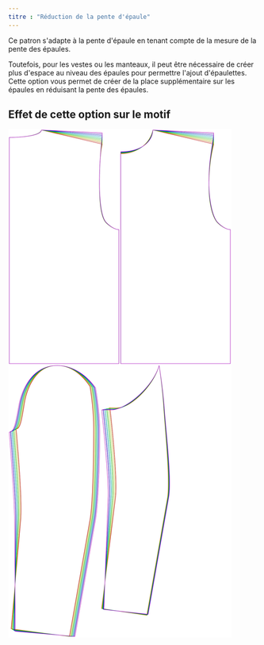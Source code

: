 ```yaml
---
titre : "Réduction de la pente d'épaule"
---
```


Ce patron s'adapte à la pente d'épaule en tenant compte de la mesure de la pente des épaules.

Toutefois, pour les vestes ou les manteaux, il peut être nécessaire de créer plus d'espace au niveau des épaules pour permettre l'ajout d'épaulettes. Cette option vous permet de créer de la place supplémentaire sur les épaules en réduisant la pente des épaules.

## Effet de cette option sur le motif

![Cette image montre l'effet de cette option en superposant plusieurs variantes qui ont une valeur différente pour cette option](bent_shoulderslopereduction_sample.svg "Effet de cette option sur le modèle")
